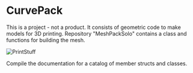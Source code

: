 # CurvePack

This is a project - not a product. It consists of geometric code to make models for 3D printing. Repository "MeshPackSolo" contains a class and functions for building the mesh.

![PrintStuff](https://user-images.githubusercontent.com/13353344/221426283-44aa8101-6837-44e1-a3b7-38656b0b2b88.jpg)

Compile the documentation for a catalog of member structs and classes.

